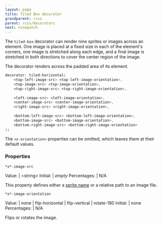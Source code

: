 ```yaml
---
layout: page
title: Tiled Box decorator
grandparent: rcss
parent: rcss/decorators
next: ninepatch
---
```


The `tiled-box` decorator can render nine sprites or images across an element. One image is placed at a fixed size in each of the element's corners, one image is stretched along each edge, and a final image is stretched in both directions to cover the center region of the image.

The decorator renders across the padded area of its element.

```css
decorator: tiled-horizontal( 
	<top-left-image-src> <top-left-image-orientation>,
	<top-image-src> <top-image-orientation>,
	<top-right-image-src> <top-right-image-orientation>,
	
	<left-image-src> <left-image-orientation>,
	<center-image-src> <center-image-orientation>,
	<right-image-src> <right-image-orientation>,
	
	<bottom-left-image-src> <bottom-left-image-orientation>,
	<bottom-image-src> <bottom-image-orientation>,
	<bottom-right-image-src> <bottom-right-image-orientation>
);
```

The `<x-orientation>` properties can be omitted, which leaves them at their default values.


### Properties


`*x*-image-src`

Value: | \<string\>
Initial: | *empty*
Percentages: | N/A

This property defines either a [sprite name](../sprite_sheets.html) or a relative path to an image file.

`*x*-image-orientation`

Value: | none \| flip-horizontal \| flip-vertical \| rotate-180
Initial: | none
Percentages: | N/A

Flips or rotates the image.
